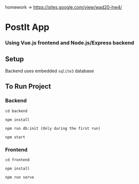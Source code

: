 homework -> https://sites.google.com/view/wad20-hw4/

# PostIt App

### Using Vue.js frontend and Node.js/Express backend
## Setup

Backend uses embedded `sqlite3` database

## To Run Project

### Backend
`cd backend`

`npm install`

`npm run db:init (Only during the first run)`

`npm start`
    
### Frontend

`cd frontend`

`npm install`

`npm run serve`
